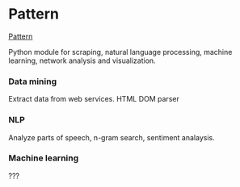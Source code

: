 # Pattern

[Pattern](https://github.com/clips/pattern)

Python module for scraping, natural language processing, machine learning, network analysis and visualization.

### Data mining
Extract data from web services. HTML DOM parser

### NLP
Analyze parts of speech, n-gram search, sentiment analaysis.

### Machine learning
???